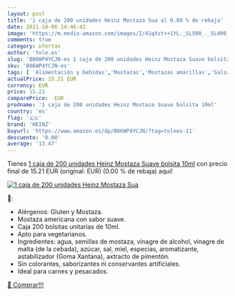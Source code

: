 ```yaml
---
layout: post
title: '1 caja de 200 unidades Heinz Mostaza Sua al 0.00 % de rebaja'
date: 2021-10-06 14:46:42
image: 'https://m.media-amazon.com/images/I/41qXst++1YL._SL500_._SL400_.jpg'
comments: true
category: ofertas
author: 'tole.es'
slug: 'B06WP4YCJN-es 1 caja de 200 unidades Heinz Mostaza Suave bolsita 10ml'
sku: 'B06WP4YCJN-es'
tags: [ 'Alimentación y bebidas','Mostazas','Mostazas amarillas','Salsas','heinz', ]
actualPrice: 15.21 EUR
currency: EUR
price: 15.21
comparePrice:  EUR
prodname: '1 caja de 200 unidades Heinz Mostaza Suave bolsita 10ml'
country: 'es'
flag: '🇪🇸'
brand: 'HEINZ'
buyurl: 'https://www.amazon.es/dp/B06WP4YCJN/?tag=tolees-21'
descuento: '0.00'
average: '13.47'
---
```


Tienes [1 caja de 200 unidades Heinz Mostaza Suave bolsita 10ml](https://www.amazon.es/dp/B06WP4YCJN/?tag=tolees-21) con precio final de  15.21 EUR (original:  EUR) (0.00 %  de rebaja) aqui!

[![1 caja de 200 unidades Heinz Mostaza Sua](https://m.media-amazon.com/images/I/41qXst++1YL._SL500_._SL400_.jpg)](https://www.amazon.es/dp/B06WP4YCJN/?tag=tolees-21)

🔎:

- Alérgenos: Gluten y Mostaza.
- Mostaza americana con sabor suave.
- Caja 200 bolsitas unitarias de 10ml.
- Apto para vegetarianos.
- Ingredientes: agua, semillas de mostaza, vinagre de alcohol, vinagre de malta (de la cebada), azúcar, sal, miel, especias, aromatizante, astabilizador (Goma Xantana), axtracto de pimentón.
- Sin colorantes, saborizantes ni conservantes artificiales.
- Ideal para carnes y pesacados.

[🛒 Comprar!!!](https://www.amazon.es/dp/B06WP4YCJN/?tag=tolees-21)
